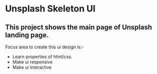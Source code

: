 # Unsplash Skeleton UI

## This  project shows the main page of Unsplash landing page.
Focus area to create this ui design is:-

- Learn properties of html/css.
- Make ui responsive
- Make ui interactive

